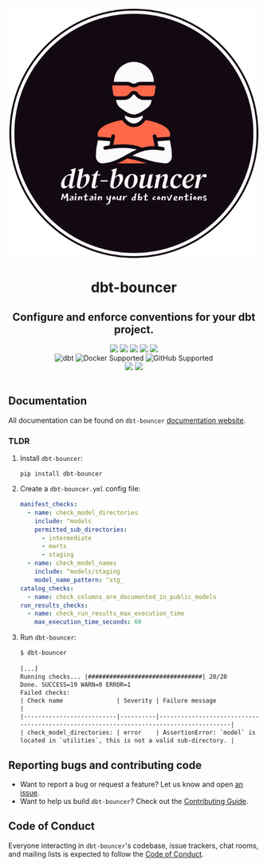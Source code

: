 <p align="center">
  <img src="https://github.com/godatadriven/dbt-bouncer/raw/main/docs/assets/logo.svg" alt="dbt-bouncer logo" width="500"/>
</p>


<h1 align="center">
  dbt-bouncer
</h1>
<h2 align="center">
  Configure and enforce conventions for your dbt project.
</h2>

<div align="center">
  <a>
	<img src="https://img.shields.io/github/release/godatadriven/dbt-bouncer.svg?logo=github">
  </a>
  <a>
	<img src="https://github.com/godatadriven/dbt-bouncer/actions/workflows/ci_pipeline.yml/badge.svg">
  </a>
  <a>
	<img src="https://img.shields.io/badge/License-MIT-yellow.svg">
  </a>
  <a>
	<img src="https://img.shields.io/github/last-commit/godatadriven/dbt-bouncer/main">
  </a>
  <a>
	<img src="https://img.shields.io/github/commits-since/godatadriven/dbt-bouncer/latest">
  </a>
</div>

<div align="center">
  <a>
	<img alt="dbt" src="https://img.shields.io/badge/dbt%20-%3E%3D1.6-333?logo=dbt">
  </a>
  <a>
	<img alt="Docker Supported" src="https://img.shields.io/badge/Docker%20-Supported-0db7ed?logo=docker">
  </a>
  <a>
	<img alt="GitHub Supported" src="https://img.shields.io/badge/GitHub%20-Supported-333?logo=github">
  </a>
</div>

<div align="center">
  <a>
	<img src="https://img.shields.io/badge/style-ruff-41B5BE?style=flat">
  </a>
  <a>
	<img src="https://www.aschey.tech/tokei/github/godatadriven/dbt-bouncer?category=code">
  </a>
</div>
<br/>

## Documentation

All documentation can be found on `dbt-bouncer` [documentation website](https://godatadriven.github.io/dbt-bouncer/).

### TLDR

1. Install `dbt-bouncer`:

    ```shell
    pip install dbt-bouncer
    ```

1. Create a `dbt-bouncer.yml` config file:

    ```yml
    manifest_checks:
      - name: check_model_directories
        include: ^models
        permitted_sub_directories:
          - intermediate
          - marts
          - staging
      - name: check_model_names
        include: ^models/staging
        model_name_pattern: ^stg_
    catalog_checks:
      - name: check_columns_are_documented_in_public_models
    run_results_checks:
      - name: check_run_results_max_execution_time
        max_execution_time_seconds: 60
    ```

1. Run `dbt-bouncer`:

    ```
    $ dbt-bouncer

    [...]
    Running checks... |################################| 20/20
    Done. SUCCESS=19 WARN=0 ERROR=1
    Failed checks:
    | Check name               | Severity | Failure message                                                                       |
    |--------------------------|----------|---------------------------------------------------------------------------------------|
    | check_model_directories: | error    | AssertionError: `model` is located in `utilities`, this is not a valid sub-directory. |
    ```

## Reporting bugs and contributing code

- Want to report a bug or request a feature? Let us know and open [an issue](https://github.com/godatadriven/dbt-bouncer/issues/new/choose).
- Want to help us build `dbt-bouncer`? Check out the [Contributing Guide](https://github.com/godatadriven/dbt-bouncer/blob/HEAD/docs/CONTRIBUTING.md).

## Code of Conduct

Everyone interacting in `dbt-bouncer`'s codebase, issue trackers, chat rooms, and mailing lists is expected to follow the [Code of Conduct](./CODE_OF_CONDUCT.md).
